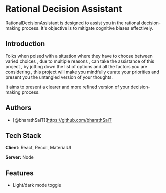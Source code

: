 
# Rational Decision Assistant

RationalDecisionAssistant is designed to assist you in the rational decision-making process. It's objective is to mitigate cognitive biases effectively.

## Introduction

Folks when poised with a situation where they have to choose between varied choices , due to multiple reasons , can take  the assistance of this project , by jotting down the list of options and all the factors you are considering , this project will make you mindfully curate your priorities and present you the untangled version of your thoughts.

It aims to present a clearer and more refined version of your decision-making process.


## Authors

- [@bharathSaiT](https://github.com/bharathSaiT


## Tech Stack

**Client:** React, Recoil, MaterialUI

**Server:** Node


## Features

- Light/dark mode toggle

